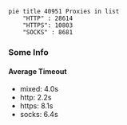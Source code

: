 
```mermaid
pie title 40951 Proxies in list
    "HTTP" : 28614
    "HTTPS": 10803
    "SOCKS" : 8681
```

### Some Info
#### Average Timeout

- mixed: 4.0s
- http: 2.2s
- https: 8.1s
- socks: 6.4s